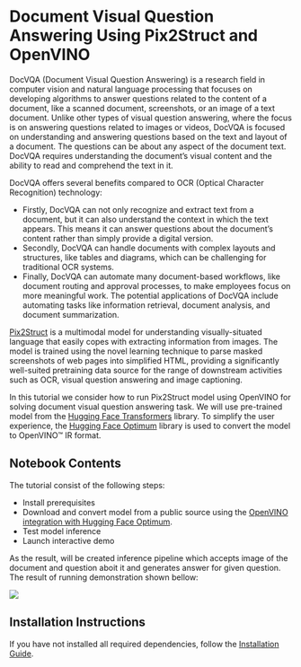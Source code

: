 # Document Visual Question Answering Using Pix2Struct and OpenVINO

DocVQA (Document Visual Question Answering) is a research field in computer vision and natural language processing that focuses on developing algorithms to answer questions related to the content of a document, like a scanned document, screenshots, or an image of a text document. Unlike other types of visual question answering, where the focus is on answering questions related to images or videos, DocVQA is focused on understanding and answering questions based on the text and layout of a document. The questions can be about any aspect of the document text. DocVQA requires understanding the document’s visual content and the ability to read and comprehend the text in it.

DocVQA offers several benefits compared to OCR (Optical Character Recognition) technology:
* Firstly, DocVQA can not only recognize and extract text from a document, but it can also understand the context in which the text appears. This means it can answer questions about the document’s content rather than simply provide a digital version.
* Secondly, DocVQA can handle documents with complex layouts and structures, like tables and diagrams, which can be challenging for traditional OCR systems.
* Finally, DocVQA can automate many document-based workflows, like document routing and approval processes, to make employees focus on more meaningful work. The potential applications of DocVQA include automating tasks like information retrieval, document analysis, and document summarization.

[Pix2Struct](https://arxiv.org/pdf/2210.03347.pdf) is a multimodal model for understanding visually-situated language that easily copes with extracting information from images. The model is trained using the novel learning technique to parse masked screenshots of web pages into simplified HTML, providing a significantly well-suited pretraining data source for the range of downstream activities such as OCR, visual question answering and image captioning.

In this tutorial we consider how to run Pix2Struct model using OpenVINO for solving document visual question answering task. We will use pre-trained model from the [Hugging Face Transformers](https://huggingface.co/docs/transformers/index) library. To simplify the user experience, the [Hugging Face Optimum](https://huggingface.co/docs/optimum) library is used to convert the model to OpenVINO™ IR format.

## Notebook Contents

The tutorial consist of the following steps:

- Install prerequisites
- Download and convert model from a public source using the [OpenVINO integration with Hugging Face Optimum](https://huggingface.co/blog/openvino).
- Test model inference
- Launch interactive demo

As the result, will be created inference pipeline which accepts image of the document and question aboit it and generates answer for given question.
The result of running demonstration shown bellow:

![](https://user-images.githubusercontent.com/29454499/276283074-df7464e6-8293-4c6c-8f77-8e95d8f94c11.png)



## Installation Instructions

If you have not installed all required dependencies, follow the [Installation Guide](../../README.md).
